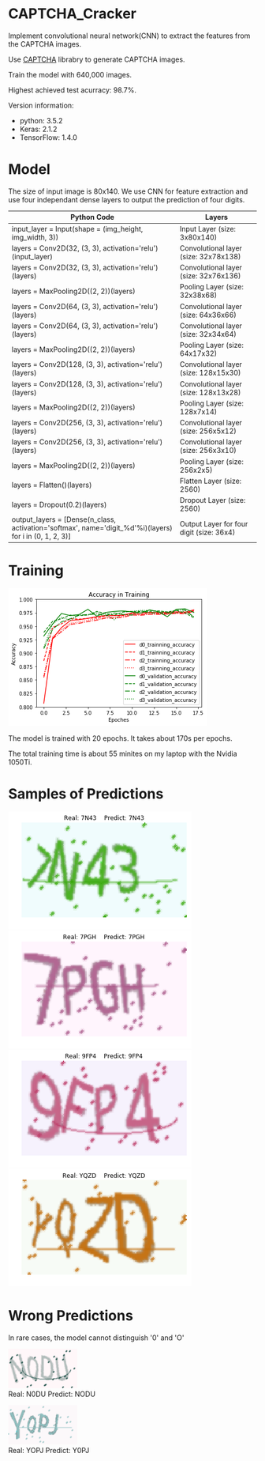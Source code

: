 # CAPTCHA_Cracker

Implement convolutional neural network(CNN) to extract the features from the CAPTCHA images.

Use [CAPTCHA](https://github.com/lepture/captcha/) librabry to generate CAPTCHA images.

Train the model with 640,000 images.

Highest achieved test acurracy: 98.7%.

Version information:
- python: 3.5.2
- Keras: 2.1.2
- TensorFlow: 1.4.0


# Model

The size of input image is 80x140. We use CNN for feature extraction and use four independant dense layers to output the prediction of four digits.

Python Code | Layers
---|---
input_layer = Input(shape = (img_height, img_width, 3)) | Input Layer (size: 3x80x140)
layers = Conv2D(32, (3, 3), activation='relu')(input_layer) | Convolutional layer (size: 32x78x138)
layers = Conv2D(32, (3, 3), activation='relu')(layers) |  Convolutional layer (size: 32x76x136)
layers = MaxPooling2D((2, 2))(layers) | Pooling Layer (size: 32x38x68)
layers = Conv2D(64, (3, 3), activation='relu')(layers) | Convolutional layer (size: 64x36x66)
layers = Conv2D(64, (3, 3), activation='relu')(layers) | Convolutional layer (size: 32x34x64)
layers = MaxPooling2D((2, 2))(layers) | Pooling Layer (size: 64x17x32)
layers = Conv2D(128, (3, 3), activation='relu')(layers) | Convolutional layer (size: 128x15x30)
layers = Conv2D(128, (3, 3), activation='relu')(layers) | Convolutional layer (size: 128x13x28)
layers = MaxPooling2D((2, 2))(layers) | Pooling Layer (size: 128x7x14)
layers = Conv2D(256, (3, 3), activation='relu')(layers) | Convolutional layer (size: 256x5x12)
layers = Conv2D(256, (3, 3), activation='relu')(layers) | Convolutional layer (size: 256x3x10)
layers = MaxPooling2D((2, 2))(layers) | Pooling Layer (size: 256x2x5)
layers = Flatten()(layers) | Flatten Layer (size: 2560)
layers = Dropout(0.2)(layers) | Dropout Layer (size: 2560)
output_layers = [Dense(n_class, activation='softmax',  name='digit_%d'%i)(layers) for i in (0, 1, 2, 3)] | Output Layer for four digit (size: 36x4)

# Training

![](https://github.com/ZhongzhuPeng/CAPTCHA_Cracker/blob/master/training.png?raw=true)

The model is trained with 20 epochs. It takes about 170s per epochs.

The total training time is about 55 minites on my laptop with the Nvidia 1050Ti.


# Samples of Predictions
![](https://github.com/ZhongzhuPeng/CAPTCHA_Cracker/blob/master/sample_images_of_results/7N43.png?raw=true)
![](https://github.com/ZhongzhuPeng/CAPTCHA_Cracker/blob/master/sample_images_of_results/7PGH.png?raw=true)
![](https://github.com/ZhongzhuPeng/CAPTCHA_Cracker/blob/master/sample_images_of_results/9FP4.png?raw=true)
![](https://github.com/ZhongzhuPeng/CAPTCHA_Cracker/blob/master/sample_images_of_results/YQZD.png?raw=true)

# Wrong Predictions

In rare cases, the model cannot distinguish '0' and 'O'

![](https://github.com/ZhongzhuPeng/CAPTCHA_Cracker/blob/master/test_img/N0DU.jpg?raw=true)    
Real: N0DU    Predict: NODU

![](https://github.com/ZhongzhuPeng/CAPTCHA_Cracker/blob/master/test_img/YOPJ.jpg?raw=true)    
Real: YOPJ    Predict: Y0PJ
